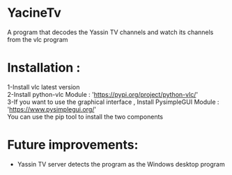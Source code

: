 # YacineTv 
A program that decodes the Yassin TV channels and watch its channels from the vlc program
# Installation :
1-Install vlc latest version <br>
2-Install python-vlc Module : 'https://pypi.org/project/python-vlc/' <br>
3-If you want to use the graphical interface , Install PysimpleGUI Module : 'https://www.pysimplegui.org/' <br>
You can use the pip tool to install the two components
# Future improvements:
- Yassin TV server detects the program as the Windows desktop program
